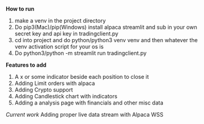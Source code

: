 **How to run**
1. make a venv in the project directory
2. Do pip3(Mac)/pip(Windows) install alpaca streamlit and sub in your own secret key and api key in tradingclient.py
3. cd into project and do python/python3 venv venv and then whatever the venv activation script for your os is
4. Do python3/python -m streamlit run tradingclient.py

**Features to add**
1. A x or some indicator beside each position to close it
2. Adding Limit orders with alpaca
3. Adding Crypto support
4. Adding Candlestick chart with indicators
5. Adding a analysis page with financials and other misc data

*Current work*
Adding proper live data stream with Alpaca WSS
